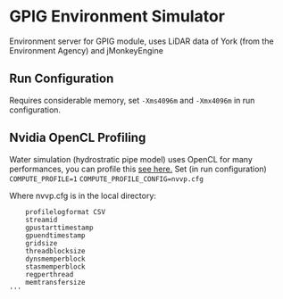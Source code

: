 # GPIG Environment Simulator

Environment server for GPIG module, uses LiDAR data of York (from the Environment Agency) and jMonkeyEngine

## Run Configuration
Requires considerable memory, set `-Xms4096m` and `-Xmx4096m` in run configuration.

## Nvidia OpenCL Profiling
Water simulation (hydrostratic pipe model) uses OpenCL for many performances, you can profile this [see here.](http://uob-hpc.github.io/2015/05/27/nvvp-import-opencl/)
Set (in run configuration)
`COMPUTE_PROFILE=1`
`COMPUTE_PROFILE_CONFIG=nvvp.cfg`

Where nvvp.cfg is in the local directory:
```
	profilelogformat CSV
	streamid
	gpustarttimestamp
	gpuendtimestamp
	gridsize
	threadblocksize
	dynsmemperblock
	stasmemperblock
	regperthread
	memtransfersize
'''